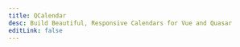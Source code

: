 ```yaml
---
title: QCalendar
desc: Build Beautiful, Responsive Calendars for Vue and Quasar
editLink: false
---
```


<script import>
import LandingPage from '../components/LandingPage/LandingPage.vue'
</script>

<LandingPage />
